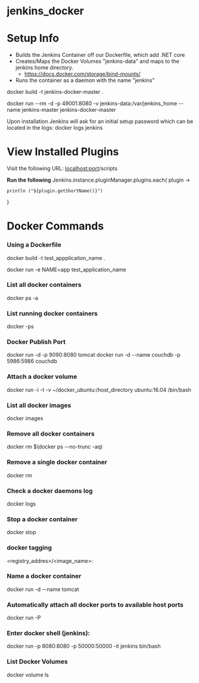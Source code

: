 # jenkins_docker



# Setup Info
* Builds the Jenkins Container off our Dockerfile, which add .NET core
* Creates/Maps the Docker Volumes "jenkins-data" and maps to the jenkins home directory.
  * https://docs.docker.com/storage/bind-mounts/
*  Runs the container as a daemon with the name "jenkins"

docker build -t jenkins-docker-master .

docker run --rm -d -p 49001:8080 -v jenkins-data:/var/jenkins_home --name jenkins-master jenkins-docker-master

Upon installation Jenkins will ask for an initial setup password which can be located in the logs:
docker logs jenkins

# View Installed Plugins
Visit the following URL: <localhost:port>/scripts

**Run the following**
Jenkins.instance.pluginManager.plugins.each{
  plugin ->

    println ("${plugin.getShortName()}")

}

# Docker Commands
### **Using a Dockerfile**

docker build -t test_appplicaiton_name .

docker run -e NAME=app test_application_name

###  **List all docker containers**
docker ps -a

###  **List running docker containers**
docker -ps 

###  **Docker Publish Port**

docker run -d -p 9090:8080 tomcat
docker run -d --name couchdb -p 5986:5986 couchdb

### **Attach a docker volume**
docker run -i -t -v ~/docker_ubuntu:/host_directory ubuntu:16.04 /bin/bash

### **List all docker images**
docker images

### **Remove all docker containers**
docker rm $(docker ps --no-trunc -aq)

### **Remove a single docker container**
docker rm <container>

### **Check a docker daemons log**
docker logs <container>

### **Stop a docker container**
docker stop

### **docker tagging**
<registry_addres>/<image_name>:<version>

### **Name a docker container** 
docker run -d --name <name> tomcat

### **Automatically attach all docker ports to available host ports**
docker run -P

### **Enter docker shell (jenkins):**
docker run -p 8080:8080 -p 50000:50000 -it jenkins bin/bash

### List Docker Volumes
docker volume ls
